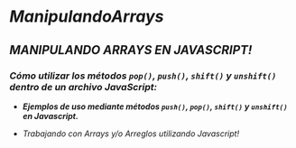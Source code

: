 # **_ManipulandoArrays_**

## **_MANIPULANDO ARRAYS EN JAVASCRIPT!_**

### **_Cómo utilizar los métodos ```pop()```, ```push()```, ```shift()``` y ```unshift()``` dentro de un archivo JavaScript:_**

- **_Ejemplos de uso mediante métodos ```push()```, ```pop()```, ```shift()``` y ```unshift()``` en Javascript._**

- _Trabajando con Arrays y/o Arreglos utilizando Javascript!_
